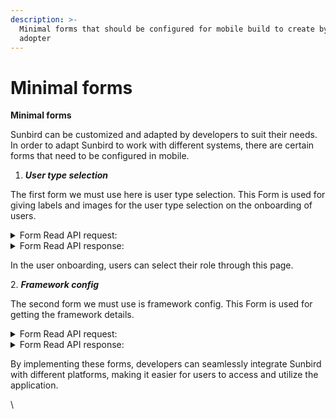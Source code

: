 ```yaml
---
description: >-
  Minimal forms that should be configured for mobile build to create by any
  adopter
---
```


# Minimal forms

**Minimal forms**&#x20;

Sunbird can be customized and adapted by developers to suit their needs. In order to adapt Sunbird to work with different systems, there are certain forms that need to be configured in mobile.&#x20;

1. _**User type selection**_

The first form we must use here is user type selection.  This Form is used for giving labels and images for the user type selection on the onboarding of users.

<details>

<summary>Form Read API request:</summary>

```
"request": {
  "type": "config",
  "subType": "userType_v2",
  "action": "get",
  "component": "app"
}
```

</details>

<details>

<summary>Form Read API response:</summary>

```
{
                     "code": "teacher",
                     "name": "Teacher",
                     "formConfig": {
                         "request": {
                             "type": "profileConfig",
                             "subType": "default",
                             "action": "get"
                         },
                         "url": "/api/data/v1/form"
                     },
                     "translations": "{\"en\":\"Teacher\",\"as\":\"শিক্ষক\",\"bn\":\"শিক্ষক\",\"gu\":\"શિક્ષક\",\"hi\":\"शिक्षक\",\"kn\":\"ಶಿಕ್ಷಕ/ಕಿ\",\"mr\":\"शिक्षक\",\"or\":\"ଶିକ୍ଷକ\",\"pa\":\"ਅਧਿਆਪਕ\",\"ta\":\"ஆசிரியர்\",\"te\":\"ఉపాధ్యాయుడు\",\"ur\":\"استاد\"}",
                     "image": "ic_teacher.svg",
                     "ambiguousFilters": [
                         "teacher",
                         "instructor"
                     ],
                     "searchFilter": [
                         "Teacher",
                         "Instructor"
                     ],
                     "attributes": {
                         "mandatory": [
                             "board",
                             "medium",
                             "gradeLevel"
                         ],
                         "optional": [
                             "subject"
                         ]
                     }
                 }

```

</details>

In the user onboarding, users can select their role through this page.

2\. _**Framework config**_

&#x20;  The second form we must use is framework config. This Form is used for getting the framework details.

<details>

<summary>Form Read API request:</summary>

```
"request": {
       "type": "config",
       "subType": "frameworkCategory",
       "action": "get",
       "component": "app"
   }
```

</details>

<details>

<summary>Form Read API response:</summary>

```
{
   "id": "api.form.read",
   "params": {
       "resmsgid": "e11a28b8-ae2a-4bef-a70b-55643616bf6f",
       "msgid": "bc62b4dc-b623-465d-9995-c366bf7a73da",
       "status": "successful"
   },
   "responseCode": "OK",
   "result": {
       "form": {
           "type": "config",
           "subtype": "frameworkcategory",
           "action": "get",
           "component": "app",
           "framework": "*",
           "data": {
               "templateName": "frameworkCategory",
               "action": "get",
               "fields": [
                   {
                       "code": "category1",
                       "label": "{\"en\":\"Board\"}",
                       "placeHolder": "{\"en\":\"Selected Board\"}",
                       "frameworkCode": "board",
                       "supportedUserTypes": [
                           "teacher",
                           "student",
                           "administrator",
                           "parent",
                           "other"
                       ]
                   },
                   {
                       "code": "category2",
                       "label": "{\"en\":\"Medium\"}",
                       "placeHolder": "{\"en\":\"Selected Medium\"}",
                       "frameworkCode": "medium",
                       "supportedUserTypes": [
                           "teacher",
                           "student",
                           "parent",
                           "other"
                       ]
                   },
                   {
                       "code": "category3",
                       "label": "{\"en\":\"Class\"}",
                       "placeHolder": "{\"en\":\"Selected Class\"}",
                       "frameworkCode": "gradeLevel",
                       "supportedUserTypes": [
                           "teacher",
                           "student",
                           "parent",
                           "other"
                       ]
                   },
                   {
                       "code": "category4",
                       "label": "{\"en\":\"Subject\"}",
                       "placeHolder": "{\"en\":\"Selected Subject\"}",
                       "frameworkCode": "subject",
                       "supportedUserTypes": [
                           "teacher",
                           "student",
                           "parent",
                           "other"
                       ]
                   }
               ]
           },
           "created_on": "2022-11-17T09:05:04.872Z",
           "last_modified_on": "2022-12-08T11:01:27.862Z",
           "rootOrgId": "*"
       }
   },
   "ts": "2023-01-27T04:51:06.808Z",
   "ver": "1.0"
}

```

</details>

By implementing these forms, developers can seamlessly integrate Sunbird with different platforms, making it easier for users to access and utilize the application.

\
